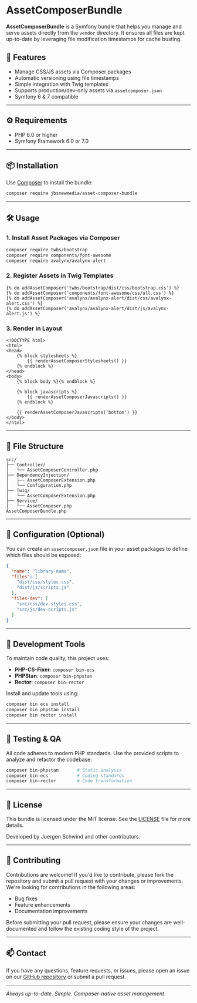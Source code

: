 # AssetComposerBundle

**AssetComposerBundle** is a Symfony bundle that helps you manage and serve assets directly from the `vendor` directory. It ensures all files are kept up-to-date by leveraging file modification timestamps for cache busting.

## 🚀 Features

- Manage CSS/JS assets via Composer packages
- Automatic versioning using file timestamps
- Simple integration with Twig templates
- Supports production/dev-only assets via `assetcomposer.json`
- Symfony 6 & 7 compatible

---

## ⚙️ Requirements

- PHP 8.0 or higher
- Symfony Framework 6.0 or 7.0

---

## 📦 Installation

Use [Composer](https://getcomposer.org/) to install the bundle:

```bash
composer require jbsnewmedia/asset-composer-bundle
````

---

## 🛠 Usage

### 1. Install Asset Packages via Composer

```bash
composer require twbs/bootstrap
composer require components/font-awesome
composer require avalynx/avalynx-alert
```

### 2. Register Assets in Twig Templates

```twig
{% do addAssetComposer('twbs/bootstrap/dist/css/bootstrap.css') %}
{% do addAssetComposer('components/font-awesome/css/all.css') %}
{% do addAssetComposer('avalynx/avalynx-alert/dist/css/avalynx-alert.css') %}
{% do addAssetComposer('avalynx/avalynx-alert/dist/js/avalynx-alert.js') %}
```

### 3. Render in Layout

```twig
<!DOCTYPE html>
<html>
<head>
    {% block stylesheets %}
        {{ renderAssetComposerStylesheets() }}
    {% endblock %}
</head>
<body>
    {% block body %}{% endblock %}
    
    {% block javascripts %}
        {{ renderAssetComposerJavascripts() }}
    {% endblock %}
    
    {{ renderAssetComposerJavascripts('bottom') }}
</body>
</html>
```

---

## 📁 File Structure

```
src/
├── Controller/
│   └── AssetComposerController.php
├── DependencyInjection/
│   ├── AssetComposerExtension.php
│   └── Configuration.php
├── Twig/
│   └── AssetComposerExtension.php
├── Service/
│   └── AssetComposer.php
AssetComposerBundle.php
```

---

## 🧰 Configuration (Optional)

You can create an `assetcomposer.json` file in your asset packages to define which files should be exposed:

```json
{
  "name": "library-name",
  "files": [
    "dist/css/styles.css",
    "dist/js/scripts.js"
  ],
  "files-dev": [
    "src/css/dev-styles.css",
    "src/js/dev-scripts.js"
  ]
}
```

---

## 🔧 Development Tools

To maintain code quality, this project uses:

* **PHP-CS-Fixer**: `composer bin-ecs`
* **PHPStan**: `composer bin-phpstan`
* **Rector**: `composer bin-rector`

Install and update tools using:

```bash
composer bin ecs install
composer bin phpstan install
composer bin rector install
```

---

## 🧪 Testing & QA

All code adheres to modern PHP standards. Use the provided scripts to analyze and refactor the codebase:

```bash
composer bin-phpstan       # Static analysis
composer bin-ecs           # Coding standards
composer bin-rector        # Code transformation
```

---

## 📜 License

This bundle is licensed under the MIT license. See the [LICENSE](LICENSE) file for more details.

Developed by Juergen Schwind and other contributors.

---

## 🤝 Contributing

Contributions are welcome! If you'd like to contribute, please fork the repository and submit a pull request with your changes or improvements. We're looking for contributions in the following areas:

- Bug fixes
- Feature enhancements
- Documentation improvements

Before submitting your pull request, please ensure your changes are well-documented and follow the existing coding style of the project.

---

## 📫 Contact

If you have any questions, feature requests, or issues, please open an issue on our [GitHub repository](https://github.com/jbsnewmedia/asset-composer-bundle) or submit a pull request.

---

*Always up-to-date. Simple. Composer-native asset management.*
